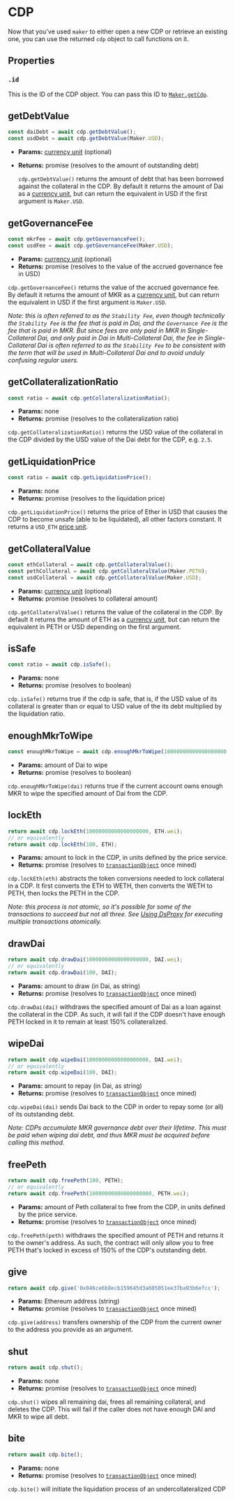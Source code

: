 # CDP

Now that you've used `maker` to either open a new CDP or retrieve an existing one, you can use the returned `cdp` object to call functions on it.

## **Properties**

### `.id`

This is the ID of the CDP object. You can pass this ID to
[`Maker.getCdp`](#getcdp).

## **getDebtValue**

```javascript
const daiDebt = await cdp.getDebtValue();
const usdDebt = await cdp.getDebtValue(Maker.USD);
```

* **Params:** [currency unit](#units) (optional)
* **Returns:** promise (resolves to the amount of outstanding debt)

  `cdp.getDebtValue()` returns the amount of debt that has been borrowed against the collateral in the CDP. By default it returns the amount of Dai as a [currency unit](#units), but can return the equivalent in USD if the first argument is `Maker.USD`.

## **getGovernanceFee**

```javascript
const mkrFee = await cdp.getGovernanceFee();
const usdFee = await cdp.getGovernanceFee(Maker.USD);
```

* **Params:** [currency unit](#units) (optional)
* **Returns:** promise (resolves to the value of the accrued governance fee in USD)

`cdp.getGovernanceFee()` returns the value of the accrued governance fee. By default it returns the amount of MKR as a [currency unit](#units), but can return the equivalent in USD if the first argument is `Maker.USD`.

*Note: this is often referred to as the `Stability Fee`, even though technically the `Stability Fee` is the fee that is paid in Dai, and the `Governance Fee` is the fee that is paid in MKR.  But since fees are only paid in MKR in Single-Collateral Dai, and only paid in Dai in Multi-Collateral Dai, the fee in Single-Collateral Dai is often referred to as the `Stability Fee` to be consistent with the term that will be used in Multi-Collateral Dai and to avoid unduly confusing regular users.*

## **getCollateralizationRatio**

```javascript
const ratio = await cdp.getCollateralizationRatio();
```

* **Params:** none
* **Returns:** promise (resolves to the collateralization ratio)

`cdp.getCollateralizationRatio()` returns the USD value of the collateral in the CDP divided by the USD value of the Dai debt for the CDP, e.g. `2.5`.

## **getLiquidationPrice**

```javascript
const ratio = await cdp.getLiquidationPrice();
```

* **Params:** none
* **Returns:** promise (resolves to the liquidation price)

`cdp.getLiquidationPrice()` returns the price of Ether in USD that causes the CDP to become unsafe (able to be liquidated), all other factors constant. It returns a `USD_ETH` [price unit](#units).

## **getCollateralValue**

```javascript
const ethCollateral = await cdp.getCollateralValue();
const pethCollateral = await cdp.getCollateralValue(Maker.PETH);
const usdCollateral = await cdp.getCollateralValue(Maker.USD);
```

* **Params:** [currency unit](#units) (optional)
* **Returns:** promise (resolves to collateral amount)

`cdp.getCollateralValue()` returns the value of the collateral in the CDP. By default it returns the amount of ETH as a [currency unit](#units), but can return the equivalent in PETH or USD depending on the first argument.

## **isSafe**

```javascript
const ratio = await cdp.isSafe();
```

* **Params:** none
* **Returns:** promise (resolves to boolean)

`cdp.isSafe()` returns true if the cdp is safe, that is, if the USD value of its collateral is greater than or equal to USD value of the its debt multiplied by the liquidation ratio.

## **enoughMkrToWipe**

```javascript
const enoughMkrToWipe = await cdp.enoughMkrToWipe(10000000000000000000, DAI.wei);
```

* **Params:** amount of Dai to wipe
* **Returns:** promise (resolves to boolean)

`cdp.enoughMkrToWipe(dai)` returns true if the current account owns enough MKR to wipe the specified amount of Dai from the CDP.

## **lockEth**

```javascript
return await cdp.lockEth(10000000000000000000, ETH.wei);
// or equivalently
return await cdp.lockEth(100, ETH);
```

* **Params:** amount to lock in the CDP, in units defined by the price service.
* **Returns:** promise (resolves to [`transactionObject`](#transactions) once mined)

`cdp.lockEth(eth)` abstracts the token conversions needed to lock collateral in a CDP. It first converts the ETH to WETH, then converts the WETH to PETH, then locks the PETH in the CDP.

*Note: this process is not atomic, so it's possible for some of the transactions to succeed but not all three.  See [Using DsProxy](#proxy-service) for executing multiple transactions atomically.*

## **drawDai**

```javascript
return await cdp.drawDai(10000000000000000000, DAI.wei);
// or equivalently
return await cdp.drawDai(100, DAI);
```

* **Params:** amount to draw (in Dai, as string)
* **Returns:** promise (resolves to [`transactionObject`](#transactions) once mined)

`cdp.drawDai(dai)` withdraws the specified amount of Dai as a loan against the collateral in the CDP. As such, it will fail if the CDP doesn't have enough PETH locked in it to remain at least 150% collateralized.

## **wipeDai**

```javascript
return await cdp.wipeDai(10000000000000000000, DAI.wei);
// or equivalently
return await cdp.wipeDai(100, DAI);
```

* **Params:** amount to repay (in Dai, as string)
* **Returns:** promise (resolves to [`transactionObject`](#transactions) once mined)

`cdp.wipeDai(dai)` sends Dai back to the CDP in order to repay some (or all) of its outstanding debt.

*Note: CDPs accumulate MKR governance debt over their lifetime. This must be paid when wiping dai debt, and thus MKR must be acquired before calling this method.*

## **freePeth**

```javascript
return await cdp.freePeth(100, PETH);
// or equivalently
return await cdp.freePeth(10000000000000000000, PETH.wei);
```

* **Params:** amount of Peth collateral to free from the CDP, in units defined by the price service.
* **Returns:** promise (resolves to [`transactionObject`](#transactions) once mined)

`cdp.freePeth(peth)` withdraws the specified amount of PETH and returns it to the owner's address. As such, the contract will only allow you to free PETH that's locked in excess of 150% of the CDP's outstanding debt.

## **give**

```javascript
return await cdp.give('0x046ce6b8ecb159645d3a605051ee37ba93b6efcc');
```

* **Params:** Ethereum address (string)
* **Returns:** promise (resolves to [`transactionObject`](#transactions) once mined)

`cdp.give(address)` transfers ownership of the CDP from the current owner to the address you provide as an argument.

## **shut**

```javascript
return await cdp.shut();
```

* **Params:** none
* **Returns:** promise (resolves to [`transactionObject`](#transactions) once mined)

`cdp.shut()` wipes all remaining dai, frees all remaining collateral, and deletes the CDP. This will fail if the caller does not have enough DAI and MKR to wipe all debt.

## **bite**

```javascript
return await cdp.bite();
```

* **Params:** none
* **Returns:** promise (resolves to [`transactionObject`](#transactions) once mined)

`cdp.bite()` will initiate the liquidation process of an undercollateralized CDP
